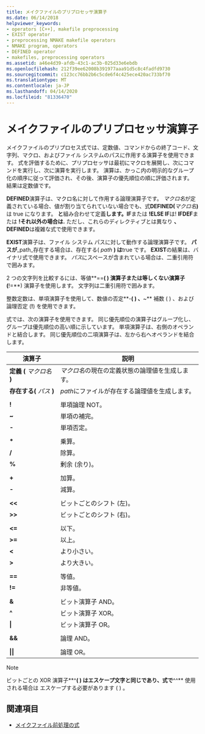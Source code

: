 ```yaml
---
title: メイクファイルのプリプロセッサ演算子
ms.date: 06/14/2018
helpviewer_keywords:
- operators [C++], makefile preprocessing
- EXIST operator
- preprocessing NMAKE makefile operators
- NMAKE program, operators
- DEFINED operator
- makefiles, preprocessing operators
ms.assetid: a46e4d39-afdb-43c1-ac3b-025d33e6ebdb
ms.openlocfilehash: 212f39ee62008b391977aaa91d5c8c4fadfd9730
ms.sourcegitcommit: c123cc76bb2b6c5cde6f4c425ece420ac733bf70
ms.translationtype: MT
ms.contentlocale: ja-JP
ms.lasthandoff: 04/14/2020
ms.locfileid: "81336470"
---
```

# <a name="makefile-preprocessing-operators"></a>メイクファイルのプリプロセッサ演算子

メイクファイルのプリプロセス式では、定数値、コマンドからの終了コード、文字列、マクロ、およびファイル システムのパスに作用する演算子を使用できます。 式を評価するために、プリプロセッサは最初にマクロを展開し、次にコマンドを実行し、次に演算を実行します。 演算は、かっこ内の明示的なグループ化の順序に従って評価され、その後、演算子の優先順位の順に評価されます。 結果は定数値です。

**DEFINED**演算子は、マクロ名に対して作用する論理演算子です。 *マクロ名*が定義されている場合、値が割り当てられていない場合でも、式**DEFINED(**_マクロ名_**)** は true になります。 **と**組み合わせて定義**します。IF**または **!ELSE IF**は! **IFDEF**または **!それ以外の場合は.** ただし、これらのディレクティブとは異なり **、DEFINED**は複雑な式で使用できます。

**EXIST**演算子は、ファイル システム パスに対して動作する論理演算子です。 **パスが**_path_存在する場合は、存在する( *path* **) は**true です。 **EXIST**の結果は、バイナリ式で使用できます。 *パス*にスペースが含まれている場合は、二重引用符で囲みます。

2 つの文字列を比較するには、等値**==**( ) 演算子または等しくない演算子 (**!=**) 演算子を使用します。 文字列は二重引用符で囲みます。

整数定数は、単項演算子を使用して、数値の否定**-**( ) 、**~** 補数 ( ) 、および論理否定 (**!**) を使用できます。

式では、次の演算子を使用できます。 同じ優先順位の演算子はグループ化し、グループは優先順位の高い順に示しています。 単項演算子は、右側のオペランドと結合します。 同じ優先順位の二項演算子は、左から右へオペランドを結合します。

|演算子|説明|
|--------------|-----------------|
|**定義 (** *マクロ名* **)**|*マクロ名*の現在の定義状態の論理値を生成します。|
|**存在する(** *パス* **)**|*path*にファイルが存在する論理値を生成します。|
|||
|**!**|単項論理 NOT。|
|**~**|単項の補完。|
|**-**|単項否定。|
|||
|**&#42;**|乗算。|
|**/**|除算。|
|**%**|剰余 (余り)。|
|||
|**+**|加算。|
|**-**|減算。|
|||
|**\<\<**|ビットごとのシフト (左)。|
|**>>**|ビットごとのシフト (右)。|
|||
|**\<=**|以下。|
|**>=**|以上。|
|**\<**|より小さい。|
|**>**|より大きい。|
|||
|**==**|等値。|
|**!=**|非等値。|
|||
|**&**|ビット演算子 AND。|
|**^**|ビット演算子 XOR。|
|**&#124;**|ビット演算子 OR。|
|||
|**&&**|論理 AND。|
|||
|**&#124;&#124;**|論理 OR。|

> [!NOTE]
> ビットごとの XOR 演算子**^**( ) はエスケープ文字と同じであり、式で**^^** 使用される場合は エスケープする必要があります ( ) 。

## <a name="see-also"></a>関連項目

- [メイクファイル前処理の式](expressions-in-makefile-preprocessing.md)
